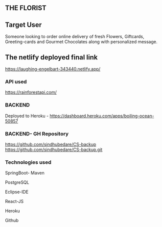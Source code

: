## THE FLORIST

## Target User

Someone looking to order online delivery of fresh Flowers, Giftcards, Greeting-cards and Gourmet Chocolates along with personalized message.

## The netlify deployed final link

https://laughing-engelbart-343440.netlify.app/

### API used

https://rainforestapi.com/

### BACKEND

Deployed to Heroku - https://dashboard.heroku.com/apps/boiling-ocean-50857

### BACKEND- GH Repository

https://github.com/sindhubedare/CS-backup
https://github.com/sindhubedare/CS-backup.git


### Technologies used

SpringBoot- Maven

PostgreSQL

Eclipse-IDE

React-JS

Heroku

Github





